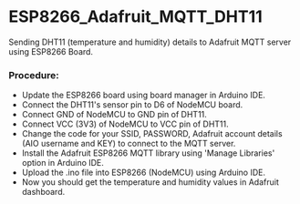 # ESP8266_Adafruit_MQTT_DHT11
Sending DHT11 (temperature and humidity) details to Adafruit MQTT server using ESP8266 Board.

### Procedure:
- Update the ESP8266 board using board manager in Arduino IDE.
- Connect the DHT11's sensor pin to D6 of NodeMCU board.
- Connect GND of NodeMCU to GND pin of DHT11.
- Connect VCC (3V3) of NodeMCU to VCC pin of DHT11.
- Change the code for your SSID, PASSWORD, Adafruit account details (AIO username and KEY) to connect to the MQTT server.
- Install the Adafruit ESP8266 MQTT library using 'Manage Libraries' option in Arduino IDE.
- Upload the .ino file into ESP8266 (NodeMCU) using Arduino IDE.
- Now you should get the temperature and humidity values in Adafruit dashboard.

